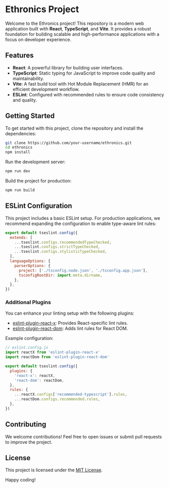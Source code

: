 # Ethronics Project

Welcome to the Ethronics project! This repository is a modern web application built with **React**, **TypeScript**, and **Vite**. It provides a robust foundation for building scalable and high-performance applications with a focus on developer experience.

## Features

- **React**: A powerful library for building user interfaces.
- **TypeScript**: Static typing for JavaScript to improve code quality and maintainability.
- **Vite**: A fast build tool with Hot Module Replacement (HMR) for an efficient development workflow.
- **ESLint**: Configured with recommended rules to ensure code consistency and quality.

## Getting Started

To get started with this project, clone the repository and install the dependencies:

```bash
git clone https://github.com/your-username/ethronics.git
cd ethronics
npm install
```

Run the development server:

```bash
npm run dev
```

Build the project for production:

```bash
npm run build
```

## ESLint Configuration

This project includes a basic ESLint setup. For production applications, we recommend expanding the configuration to enable type-aware lint rules:

```js
export default tseslint.config({
  extends: [
    ...tseslint.configs.recommendedTypeChecked,
    ...tseslint.configs.strictTypeChecked,
    ...tseslint.configs.stylisticTypeChecked,
  ],
  languageOptions: {
    parserOptions: {
      project: ['./tsconfig.node.json', './tsconfig.app.json'],
      tsconfigRootDir: import.meta.dirname,
    },
  },
})
```

### Additional Plugins

You can enhance your linting setup with the following plugins:

- [eslint-plugin-react-x](https://github.com/Rel1cx/eslint-react/tree/main/packages/plugins/eslint-plugin-react-x): Provides React-specific lint rules.
- [eslint-plugin-react-dom](https://github.com/Rel1cx/eslint-react/tree/main/packages/plugins/eslint-plugin-react-dom): Adds lint rules for React DOM.

Example configuration:

```js
// eslint.config.js
import reactX from 'eslint-plugin-react-x'
import reactDom from 'eslint-plugin-react-dom'

export default tseslint.config({
  plugins: {
    'react-x': reactX,
    'react-dom': reactDom,
  },
  rules: {
    ...reactX.configs['recommended-typescript'].rules,
    ...reactDom.configs.recommended.rules,
  },
})
```

## Contributing

We welcome contributions! Feel free to open issues or submit pull requests to improve the project.

## License

This project is licensed under the [MIT License](LICENSE).

Happy coding!
